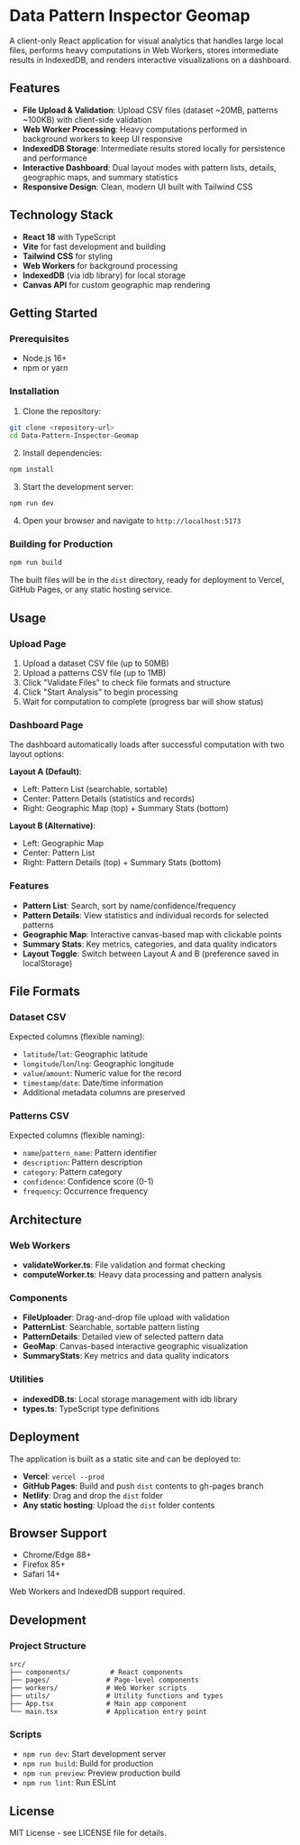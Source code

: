 # Data Pattern Inspector Geomap

A client-only React application for visual analytics that handles large local files, performs heavy computations in Web Workers, stores intermediate results in IndexedDB, and renders interactive visualizations on a dashboard.

## Features

- **File Upload & Validation**: Upload CSV files (dataset ~20MB, patterns ~100KB) with client-side validation
- **Web Worker Processing**: Heavy computations performed in background workers to keep UI responsive
- **IndexedDB Storage**: Intermediate results stored locally for persistence and performance
- **Interactive Dashboard**: Dual layout modes with pattern lists, details, geographic maps, and summary statistics
- **Responsive Design**: Clean, modern UI built with Tailwind CSS

## Technology Stack

- **React 18** with TypeScript
- **Vite** for fast development and building
- **Tailwind CSS** for styling
- **Web Workers** for background processing
- **IndexedDB** (via idb library) for local storage
- **Canvas API** for custom geographic map rendering

## Getting Started

### Prerequisites

- Node.js 16+ 
- npm or yarn

### Installation

1. Clone the repository:
```bash
git clone <repository-url>
cd Data-Pattern-Inspector-Geomap
```

2. Install dependencies:
```bash
npm install
```

3. Start the development server:
```bash
npm run dev
```

4. Open your browser and navigate to `http://localhost:5173`

### Building for Production

```bash
npm run build
```

The built files will be in the `dist` directory, ready for deployment to Vercel, GitHub Pages, or any static hosting service.

## Usage

### Upload Page
1. Upload a dataset CSV file (up to 50MB)
2. Upload a patterns CSV file (up to 1MB)  
3. Click "Validate Files" to check file formats and structure
4. Click "Start Analysis" to begin processing
5. Wait for computation to complete (progress bar will show status)

### Dashboard Page
The dashboard automatically loads after successful computation with two layout options:

**Layout A (Default)**:
- Left: Pattern List (searchable, sortable)
- Center: Pattern Details (statistics and records)
- Right: Geographic Map (top) + Summary Stats (bottom)

**Layout B (Alternative)**:
- Left: Geographic Map
- Center: Pattern List  
- Right: Pattern Details (top) + Summary Stats (bottom)

### Features
- **Pattern List**: Search, sort by name/confidence/frequency
- **Pattern Details**: View statistics and individual records for selected patterns
- **Geographic Map**: Interactive canvas-based map with clickable points
- **Summary Stats**: Key metrics, categories, and data quality indicators
- **Layout Toggle**: Switch between Layout A and B (preference saved in localStorage)

## File Formats

### Dataset CSV
Expected columns (flexible naming):
- `latitude`/`lat`: Geographic latitude
- `longitude`/`lon`/`lng`: Geographic longitude  
- `value`/`amount`: Numeric value for the record
- `timestamp`/`date`: Date/time information
- Additional metadata columns are preserved

### Patterns CSV
Expected columns (flexible naming):
- `name`/`pattern_name`: Pattern identifier
- `description`: Pattern description
- `category`: Pattern category
- `confidence`: Confidence score (0-1)
- `frequency`: Occurrence frequency

## Architecture

### Web Workers
- **validateWorker.ts**: File validation and format checking
- **computeWorker.ts**: Heavy data processing and pattern analysis

### Components
- **FileUploader**: Drag-and-drop file upload with validation
- **PatternList**: Searchable, sortable pattern listing
- **PatternDetails**: Detailed view of selected pattern data
- **GeoMap**: Canvas-based interactive geographic visualization
- **SummaryStats**: Key metrics and data quality indicators

### Utilities
- **indexedDB.ts**: Local storage management with idb library
- **types.ts**: TypeScript type definitions

## Deployment

The application is built as a static site and can be deployed to:

- **Vercel**: `vercel --prod`
- **GitHub Pages**: Build and push `dist` contents to gh-pages branch
- **Netlify**: Drag and drop the `dist` folder
- **Any static hosting**: Upload the `dist` folder contents

## Browser Support

- Chrome/Edge 88+
- Firefox 85+
- Safari 14+

Web Workers and IndexedDB support required.

## Development

### Project Structure
```
src/
├── components/          # React components
├── pages/              # Page-level components  
├── workers/            # Web Worker scripts
├── utils/              # Utility functions and types
├── App.tsx             # Main app component
└── main.tsx            # Application entry point
```

### Scripts
- `npm run dev`: Start development server
- `npm run build`: Build for production
- `npm run preview`: Preview production build
- `npm run lint`: Run ESLint

## License

MIT License - see LICENSE file for details.
